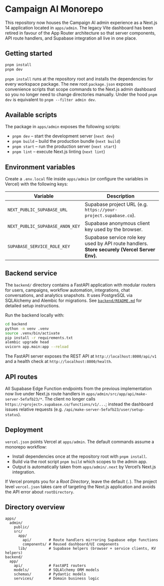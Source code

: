 # Campaign AI Monorepo

This repository now houses the Campaign AI admin experience as a Next.js 14 application located in `apps/admin`. The legacy Vite dashboard has been retired in favour of the App Router architecture so that server components, API route handlers, and Supabase integration all live in one place.

## Getting started

```bash
pnpm install
pnpm dev
```

`pnpm install` runs at the repository root and installs the dependencies for every workspace package. The new root `package.json` exposes convenience scripts that scope commands to the Next.js admin dashboard so you no longer need to change directories manually. Under the hood `pnpm dev` is equivalent to `pnpm --filter admin dev`.

## Available scripts

The package in `apps/admin` exposes the following scripts:

- `pnpm dev` – start the development server (`next dev`)
- `pnpm build` – build the production bundle (`next build`)
- `pnpm start` – run the production server (`next start`)
- `pnpm lint` – execute Next.js linting (`next lint`)

## Environment variables

Create a `.env.local` file inside `apps/admin` (or configure the variables in Vercel) with the following keys:

| Variable | Description |
| --- | --- |
| `NEXT_PUBLIC_SUPABASE_URL` | Supabase project URL (e.g. `https://your-project.supabase.co`). |
| `NEXT_PUBLIC_SUPABASE_ANON_KEY` | Supabase anonymous client key used by the browser. |
| `SUPABASE_SERVICE_ROLE_KEY` | Supabase service role key used by API route handlers. **Store securely (Vercel Server Env).** |

## Backend service

The `backend/` directory contains a FastAPI application with modular routers for users, campaigns, workflow automation, integrations, chat conversations, and analytics snapshots. It uses PostgreSQL via SQLAlchemy and Alembic for migrations. See [`backend/README.md`](backend/README.md) for detailed setup instructions.

Run the backend locally with:

```bash
cd backend
python -m venv .venv
source .venv/bin/activate
pip install -r requirements.txt
alembic upgrade head
uvicorn app.main:app --reload
```

The FastAPI server exposes the REST API at `http://localhost:8000/api/v1` and a health check at `http://localhost:8000/health`.

## API routes

All Supabase Edge Function endpoints from the previous implementation now live under Next.js route handlers in `apps/admin/src/app/api/make-server-5efafb23/*`. The client no longer calls `https://<project>.supabase.co/functions/v1/...`; instead the dashboard issues relative requests (e.g. `/api/make-server-5efafb23/user/setup-status`).

## Deployment

`vercel.json` points Vercel at `apps/admin`. The default commands assume a monorepo workflow:

- Install dependencies once at the repository root with `pnpm install`.
- Build via the root script `pnpm build` which scopes to the admin app.
- Output is automatically taken from `apps/admin/.next` by Vercel’s Next.js integration.

If Vercel prompts you for a *Root Directory*, leave the default (`.`). The project level `vercel.json` takes care of targeting the Next.js application and avoids the API error about `rootDirectory`.

## Directory overview

```
apps/
  admin/
    public/
    src/
      app/
        api/        # Route handlers mirroring Supabase edge functions
        components/ # Reused dashboard/UI components
      lib/          # Supabase helpers (browser + service clients, KV helpers)
backend/
  app/
    api/            # FastAPI routers
    models/         # SQLAlchemy ORM models
    schemas/        # Pydantic models
    services/       # Domain business logic
```
